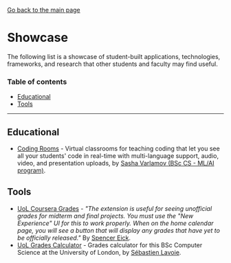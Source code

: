 [Go back to the main page](../README.md)

# Showcase

The following list is a showcase of student-built applications, technologies, frameworks, and research that other students and faculty may find useful.

### Table of contents

- [Educational](#educational)
- [Tools](#tools)

---

## Educational

- [Coding Rooms](https://codingrooms.com/) - Virtual classrooms for teaching coding that let you see all your students' code in real-time with multi-language support, audio, video, and presentation uploads, by [Sasha Varlamov (BSc CS - ML/AI program)](https://github.com/svarlamov).

## Tools

- [UoL Coursera Grades](https://chrome.google.com/webstore/detail/uol-coursera-grades/dhpmaakdfkbiagigolpmjdiancfhhick) - _"The extension is useful for seeing unofficial grades for midterm and final projects. You must use the "New Experience" UI for this to work properly. When on the home calendar page, you will see a button that will display any grades that have yet to be officially released."_ By [Spencer Eick](https://github.com/eicksl).
- [UoL Grades Calculator](https://github.com/sglavoie/uol-grades-calculator) - Grades calculator for this BSc Computer Science at the University of London, by [Sébastien Lavoie](https://github.com/sglavoie).
